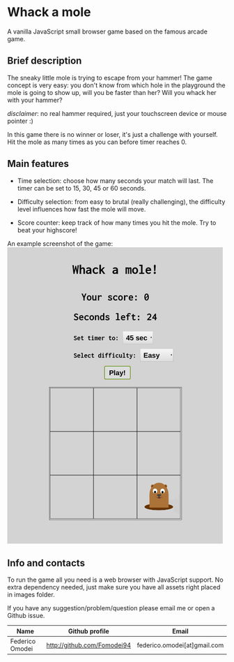 # Whack a mole

A vanilla JavaScript small browser game based on the famous arcade game.

## Brief description

The sneaky little mole is trying to escape from your hammer! The game concept is very easy: you don't know from which hole in the playground the mole is going to show up, will you be faster than her? Will you whack her with your hammer?

_disclaimer_: no real hammer required, just your touchscreen device or mouse pointer :)

In this game there is no winner or loser, it's just a challenge with yourself. Hit the mole as many times as you can before timer reaches 0.

## Main features

- Time selection: choose how many seconds your match will last. The timer can be set to 15, 30, 45 or 60 seconds.

- Difficulty selection: from easy to brutal (really challenging), the difficulty level influences how fast the mole will move.

- Score counter: keep track of how many times you hit the mole. Try to beat your highscore!

An example screenshot of the game:
![example screenshot whack-a-mole](images/screen.png)

## Info and contacts

To run the game all you need is a web browser with JavaScript support. No extra dependency needed, just make sure you have all assets right placed in images folder.

If you have any suggestion/problem/question please email me or open a Github issue.

| Name | Github profile | Email |
|------|----------------|-------|
|Federico Omodei | http://github.com/Fomodei94 | federico.omodei[at]gmail.com


